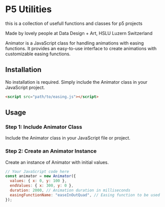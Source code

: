 # P5 Utilities

this is a collection of usefull functions and classes for p5 projects

Made by lovely people at Data Design + Art, HSLU Luzern Switzerland

Animator is a JavaScript class for handling animations with easing functions. It provides an easy-to-use interface to create animations with customizable easing functions.

## Installation

No installation is required. Simply include the Animator class in your JavaScript project.

```html
<script src="path/to/easing.js"></script>
```

## Usage

### Step 1: Include Animator Class

Include the Animator class in your JavaScript file or project.

### Step 2: Create an Animator Instance

Create an instance of Animator with initial values.

```javascript
// Your JavaScript code here
const animator = new Animator({
  values: { x: 0, y: 100 },
  endValues: { x: 300, y: 0 },
  duration: 2000, // Animation duration in milliseconds
  easingFunctionName: "easeInOutQuad", // Easing function to be used
});
```
